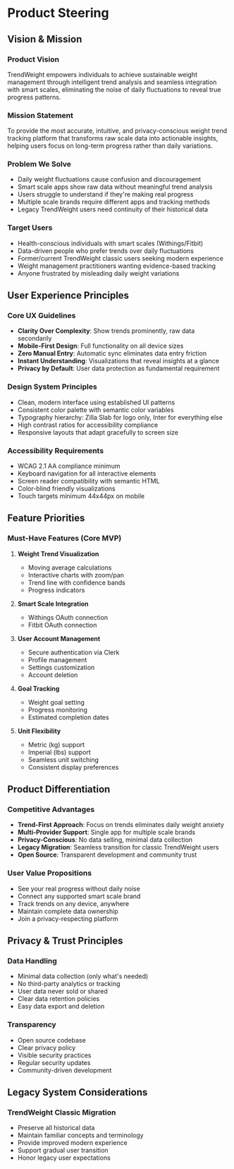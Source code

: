 # Product Steering

## Vision & Mission

### Product Vision
TrendWeight empowers individuals to achieve sustainable weight management through intelligent trend analysis and seamless integration with smart scales, eliminating the noise of daily fluctuations to reveal true progress patterns.

### Mission Statement
To provide the most accurate, intuitive, and privacy-conscious weight trend tracking platform that transforms raw scale data into actionable insights, helping users focus on long-term progress rather than daily variations.

### Problem We Solve
- Daily weight fluctuations cause confusion and discouragement 
- Smart scale apps show raw data without meaningful trend analysis
- Users struggle to understand if they're making real progress
- Multiple scale brands require different apps and tracking methods
- Legacy TrendWeight users need continuity of their historical data

### Target Users
- Health-conscious individuals with smart scales (Withings/Fitbit)
- Data-driven people who prefer trends over daily fluctuations
- Former/current TrendWeight classic users seeking modern experience
- Weight management practitioners wanting evidence-based tracking
- Anyone frustrated by misleading daily weight variations

## User Experience Principles

### Core UX Guidelines
- **Clarity Over Complexity**: Show trends prominently, raw data secondarily
- **Mobile-First Design**: Full functionality on all device sizes
- **Zero Manual Entry**: Automatic sync eliminates data entry friction
- **Instant Understanding**: Visualizations that reveal insights at a glance
- **Privacy by Default**: User data protection as fundamental requirement

### Design System Principles
- Clean, modern interface using established UI patterns
- Consistent color palette with semantic color variables
- Typography hierarchy: Zilla Slab for logo only, Inter for everything else
- High contrast ratios for accessibility compliance
- Responsive layouts that adapt gracefully to screen size

### Accessibility Requirements
- WCAG 2.1 AA compliance minimum
- Keyboard navigation for all interactive elements
- Screen reader compatibility with semantic HTML
- Color-blind friendly visualizations
- Touch targets minimum 44x44px on mobile

## Feature Priorities

### Must-Have Features (Core MVP)
1. **Weight Trend Visualization**
   - Moving average calculations
   - Interactive charts with zoom/pan
   - Trend line with confidence bands
   - Progress indicators

2. **Smart Scale Integration**
   - Withings OAuth connection
   - Fitbit OAuth connection

3. **User Account Management**
   - Secure authentication via Clerk
   - Profile management
   - Settings customization
   - Account deletion

4. **Goal Tracking**
   - Weight goal setting
   - Progress monitoring
   - Estimated completion dates

5. **Unit Flexibility**
   - Metric (kg) support
   - Imperial (lbs) support
   - Seamless unit switching
   - Consistent display preferences

## Product Differentiation

### Competitive Advantages
- **Trend-First Approach**: Focus on trends eliminates daily weight anxiety
- **Multi-Provider Support**: Single app for multiple scale brands
- **Privacy-Conscious**: No data selling, minimal data collection
- **Legacy Migration**: Seamless transition for classic TrendWeight users
- **Open Source**: Transparent development and community trust

### User Value Propositions
- See your real progress without daily noise
- Connect any supported smart scale brand
- Track trends on any device, anywhere
- Maintain complete data ownership
- Join a privacy-respecting platform

## Privacy & Trust Principles

### Data Handling
- Minimal data collection (only what's needed)
- No third-party analytics or tracking
- User data never sold or shared
- Clear data retention policies
- Easy data export and deletion

### Transparency
- Open source codebase
- Clear privacy policy
- Visible security practices
- Regular security updates
- Community-driven development

## Legacy System Considerations

### TrendWeight Classic Migration
- Preserve all historical data
- Maintain familiar concepts and terminology
- Provide improved modern experience
- Support gradual user transition
- Honor legacy user expectations